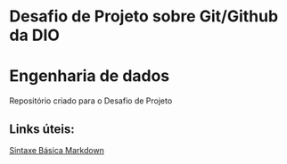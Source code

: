 # Desafio de Projeto sobre Git/Github da DIO
# Engenharia de dados

Repositório criado para o Desafio de Projeto

## Links úteis:
[Sintaxe Básica Markdown](https://www.markdownguide.org/basic-syntax/)
